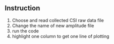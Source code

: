 ## Instruction
1. Choose and read collected CSI raw data file
2. Change the name of new amplitude file
3. run the code
4. highlight one column to get one line of plotting
